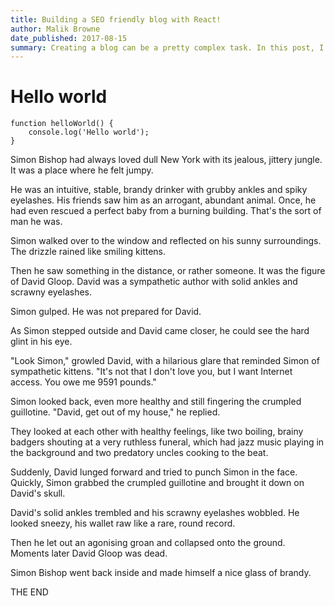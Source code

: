 ```yaml
---
title: Building a SEO friendly blog with React!
author: Malik Browne
date_published: 2017-08-15
summary: Creating a blog can be a pretty complex task. In this post, I go over how I was able to use it using React, YAML, and Markdown.
---
```


# Hello world

```
function helloWorld() {
	console.log('Hello world');
}
```

Simon Bishop had always loved dull New York with its jealous, jittery jungle. It was a place where he felt jumpy.

He was an intuitive, stable, brandy drinker with grubby ankles and spiky eyelashes. His friends saw him as an arrogant, abundant animal. Once, he had even rescued a perfect baby from a burning building. That's the sort of man he was.

Simon walked over to the window and reflected on his sunny surroundings. The drizzle rained like smiling kittens.

Then he saw something in the distance, or rather someone. It was the figure of David Gloop. David was a sympathetic author with solid ankles and scrawny eyelashes.

Simon gulped. He was not prepared for David.

As Simon stepped outside and David came closer, he could see the hard glint in his eye.

"Look Simon," growled David, with a hilarious glare that reminded Simon of sympathetic kittens. "It's not that I don't love you, but I want Internet access. You owe me 9591 pounds."

Simon looked back, even more healthy and still fingering the crumpled guillotine. "David, get out of my house," he replied.

They looked at each other with healthy feelings, like two boiling, brainy badgers shouting at a very ruthless funeral, which had jazz music playing in the background and two predatory uncles cooking to the beat.

Suddenly, David lunged forward and tried to punch Simon in the face. Quickly, Simon grabbed the crumpled guillotine and brought it down on David's skull.

David's solid ankles trembled and his scrawny eyelashes wobbled. He looked sneezy, his wallet raw like a rare, round record.

Then he let out an agonising groan and collapsed onto the ground. Moments later David Gloop was dead.

Simon Bishop went back inside and made himself a nice glass of brandy.

THE END 